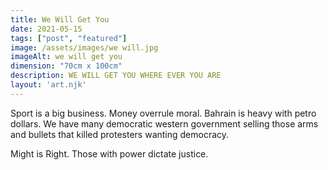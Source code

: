 ```yaml
---
title: We Will Get You
date: 2021-05-15
tags: ["post", "featured"]
image: /assets/images/we will.jpg
imageAlt: we will get you
dimension: "70cm x 100cm"
description: WE WILL GET YOU WHERE EVER YOU ARE
layout: 'art.njk'
---
```


Sport is a big business. Money overrule moral. Bahrain is heavy with petro dollars. We have many democratic western government selling those arms and bullets that killed protesters wanting democracy.


Might is Right. Those with power dictate justice. 